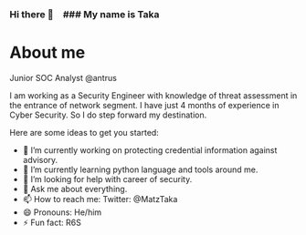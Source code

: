 ### Hi there 👋　### My name is Taka
# About me

Junior SOC Analyst @antrus 

I am working as a Security Engineer with knowledge of threat assessment in the entrance of network segment.
I have just 4 months of experience in Cyber Security.
So I do step forward my destination.

Here are some ideas to get you started:

- 🔭 I’m currently working on protecting credential information against advisory.
- 🌱 I’m currently learning python language and tools around me.
- 🤔 I’m looking for help with career of security.
- 💬 Ask me about everything.
- 📫 How to reach me: Twitter: @MatzTaka
- 😄 Pronouns: He/him
- ⚡ Fun fact: R6S
